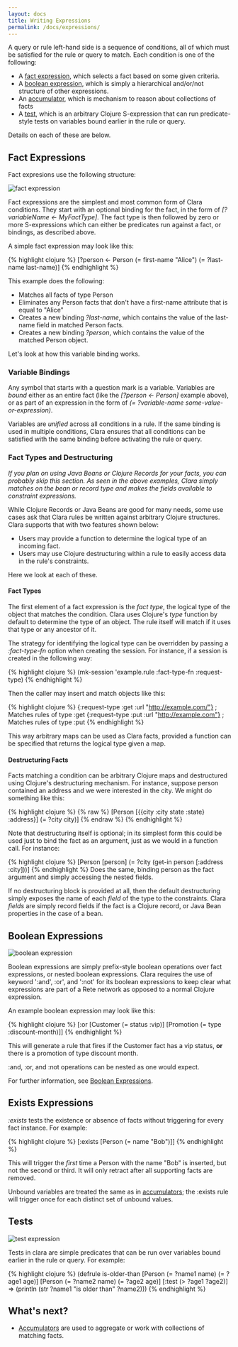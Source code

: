 ```yaml
---
layout: docs
title: Writing Expressions
permalink: /docs/expressions/
---
```


A query or rule left-hand side is a sequence of conditions, all of which must be satisfied for the rule or query to match. Each condition is one of the following:

* A [fact expression](#fact-expressions), which selects a fact based on some given criteria.
* A [boolean expression](#boolean-expressions), which is simply a hierarchical and/or/not structure of other expressions.
* An [accumulator](/docs/accumulators/), which is mechanism to reason about collections of facts
* A [test](#tests), which is an arbitrary Clojure S-expression that can run predicate-style tests on variables bound earlier in the rule or query.

Details on each of these are below.

## Fact Expressions
Fact expresions use the following structure:

![fact expression](/img/diagram/FACT_CONSTRAINT.png)

Fact expressions are the simplest and most common form of Clara conditions. They start with an optional binding for the fact, in the form of _[?variableName <- MyFactType]_. The fact type is then followed by zero or more S-expressions which can either be predicates run against a fact, or bindings, as described above.

A simple fact expression may look like this:

{% highlight clojure %}
[?person <- Person (= first-name "Alice") (= ?last-name last-name)]
{% endhighlight %}

This example does the following:

* Matches all facts of type Person
* Eliminates any Person facts that don't have a first-name attribute that is equal to "Alice"
* Creates a new binding _?last-name_, which contains the value of the last-name field in matched Person facts.
* Creates a new binding _?person_, which contains the value of the matched Person object.

Let's look at how this variable binding works.

### Variable Bindings
Any symbol that starts with a question mark is a variable. Variables are _bound_ either as an entire fact (like the _[?person <- Person]_ example above), or as part of an expression in the form of _(= ?variable-name some-value-or-expression)_.

Variables are _unified_ across all conditions in a rule. If the same binding is used in multiple conditions, Clara ensures that all conditions can be satisfied with the same binding before activating the rule or query.

### Fact Types and Destructuring
_If you plan on using Java Beans or Clojure Records for your facts, you can probably skip this section. As seen in the above examples, Clara simply matches on the bean or record type and makes the fields available to constraint expressions._

While Clojure Records or Java Beans are good for many needs, some use cases ask that Clara rules be written against arbitrary Clojure structures. Clara supports that with two features shown below:

* Users may provide a function to determine the logical type of an incoming fact.
* Users may use Clojure destructuring within a rule to easily access data in the rule's constraints.

Here we look at each of these.

#### Fact Types
The first element of a fact expression is the _fact type_, the logical type of the object that matches the condition. Clara uses Clojure's _type_ function by default to determine the type of an object. The rule itself will match if it uses that type or any ancestor of it.

The strategy for identifying the logical type can be overridden by passing a _:fact-type-fn_ option when creating the session. For instance, if a session is created in the following way:

{% highlight clojure %}
(mk-session 'example.rule :fact-type-fn :request-type)
{% endhighlight %}

Then the caller may insert and match objects like this:

{% highlight clojure %}
{:request-type :get :url "http://example.com/"} ; Matches rules of type :get
{:request-type :put :url "http://example.com"} ; Matches rules of type :put
{% endhighlight %}

This way arbitrary maps can be used as Clara facts, provided a function can be specified that returns the logical type given a map.

#### Destructuring Facts
Facts matching a condition can be arbitrary Clojure maps and destructured using Clojure's destructuring mechanism. For instance, suppose person contained an address and we were interested in the city. We might do something like this:

{% highlight clojure %}
{% raw %}
[Person [{{city :city state :state} :address}] (= ?city city)]
{% endraw %}
{% endhighlight %}

Note that destructuring itself is optional; in its simplest form this could be used just to bind the fact as an argument, just as we would in a function call. For instance:

{% highlight clojure %}
[Person [person] (= ?city (get-in person [:address :city]))]
{% endhighlight %}
Does the same, binding person as the fact argument and simply accessing the nested fields.

If no destructuring block is provided at all, then the default destructuring simply exposes the name of each _field_ of the type to the constraints. Clara _fields_ are simply record fields if the fact is a Clojure record, or Java Bean properties in the case of a bean.

## Boolean Expressions
![boolean expression](/img/diagram/BOOLEAN_EXPR.png)

Boolean expressions are simply prefix-style boolean operations over fact expressions, or nested boolean expressions. Clara requires the use of keyword ':and', :or', and ':not' for its boolean expressions to keep clear what expressions are part of a Rete network as opposed to a normal Clojure expression.

An example boolean expression may look like this:

{% highlight clojure %}
[:or [Customer (= status :vip)]
     [Promotion (= type :discount-month)]]
{% endhighlight %}

This will generate a rule that fires if the Customer fact has a vip status, **or** there is a promotion of type discount month.

:and, :or, and :not operations can be nested as one would expect.

For further information, see [Boolean Expressions](/docs/booleans).

## Exists Expressions

_:exists_ tests the existence or absence of facts without triggering for every fact instance.  For example:

{% highlight clojure %}
[:exists [Person (= name "Bob")]]
{% endhighlight %}

This will trigger the _first_ time a Person with the name "Bob" is inserted, but not the second or third.  It will only retract after all supporting facts are removed.

Unbound variables are treated the same as in [accumulators](/docs/accumulators/); the :exists rule will trigger once for each distinct set of unbound values.

## Tests
![test expression](/img/diagram/TEST_EXPR.png)

Tests in clara are simple predicates that can be run over variables bound earlier in the rule or query. For example:

{% highlight clojure %}
(defrule is-older-than
   [Person (= ?name1 name) (= ?age1 age)]
   [Person (= ?name2 name) (= ?age2 age)]
   [:test (> ?age1 ?age2)]
   =>
   (println (str ?name1 "is older than" ?name2)))
{% endhighlight %}

## What's next?
* [Accumulators](/docs/accumulators/) are used to aggregate or work with collections of matching facts.
